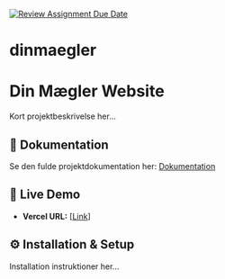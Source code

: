 [![Review Assignment Due Date](https://classroom.github.com/assets/deadline-readme-button-22041afd0340ce965d47ae6ef1cefeee28c7c493a6346c4f15d667ab976d596c.svg)](https://classroom.github.com/a/uUQV8Lur)

# dinmaegler

# Din Mægler Website

Kort projektbeskrivelse her...

## 📝 Dokumentation

Se den fulde projektdokumentation her: [Dokumentation](DOC.md)

## 🚀 Live Demo

- **Vercel URL:** [[Link](https://din-meagler.vercel.app/)]

## ⚙️ Installation & Setup

Installation instruktioner her...
